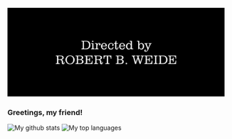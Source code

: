 ![Header](./images/header.png "Header")

### Greetings, my friend!




![My github stats](https://github-readme-stats.vercel.app/api?username=Burconst&show_icons=true&theme=dark)
![My top languages](https://github-readme-stats.vercel.app/api/top-langs/?username=Burconst&layout=compact&theme=dark)


<!--
**Burconst/Burconst** is a ✨ _special_ ✨ repository because its `README.md` (this file) appears on your GitHub profile.

Here are some ideas to get you started:

- 🔭 I’m currently working on ...
- 🌱 I’m currently learning ...
- 👯 I’m looking to collaborate on ...
- 🤔 I’m looking for help with ...
- 💬 Ask me about ...
- 📫 How to reach me: ...
- 😄 Pronouns: ...
- ⚡ Fun fact: ...
-->
